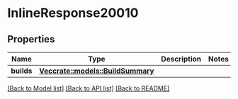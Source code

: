# InlineResponse20010

## Properties

Name | Type | Description | Notes
------------ | ------------- | ------------- | -------------
**builds** | [**Vec<crate::models::BuildSummary>**](BuildSummary.md) |  | 

[[Back to Model list]](../README.md#documentation-for-models) [[Back to API list]](../README.md#documentation-for-api-endpoints) [[Back to README]](../README.md)


